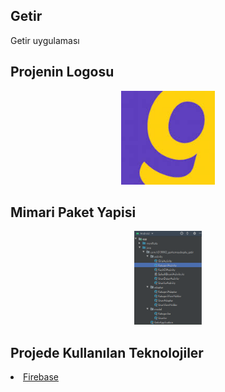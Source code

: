 ## Getir
Getir uygulaması

## Projenin Logosu
<p align="center">
<img src= "https://raw.githubusercontent.com/GorkemAydogdu/Getir/main/Logo%26MimariYapi/GetirLogo.jpg" height = "150"/>
</p>

## Mimari Paket Yapisi
<p align="center">
<img src="https://raw.githubusercontent.com/GorkemAydogdu/Getir/main/Logo%26MimariYapi/PaketYapisi.png" height = "150"/>
</p>

## Projede Kullanılan Teknolojiler
<li><a href = "https://firebase.google.com">Firebase</a></li>
